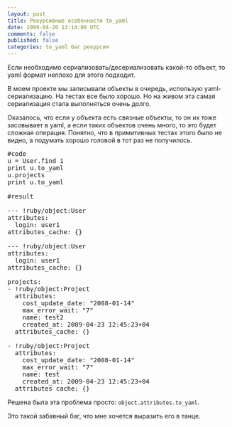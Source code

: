 ```yaml
---           
layout: post
title: Рекурсивные особенности to_yaml
date: 2009-04-20 13:14:00 UTC
comments: false
published: false
categories: to_yaml баг рекурсия
---
```


Если необходимо сериализовать/десериализовать какой-то объект, то yaml формат неплохо для этого подходит.

В моем проекте мы записывали объекты в очередь, использую yaml-сериализацию. На тестах все было хорошо. Но на живом эта самая сериализация стала выполняться очень долго.

Оказалось, что если у объекта есть связные объекты, то он их тоже засовывает в yaml, а если таких объектов очень много, то это будет сложная операция. Понятно, что в примитивных тестах этого было не видно, а подумать хорошо головой в тот раз не получилось.

<pre>
#code
u = User.find 1
print u.to_yaml
u.projects
print u.to_yaml

#result

--- !ruby/object:User 
attributes: 
  login: user1
attributes_cache: {}

--- !ruby/object:User 
attributes: 
  login: user1
attributes_cache: {}

projects: 
- !ruby/object:Project 
  attributes: 
    cost_update_date: "2008-01-14"
    max_error_wait: "7"
    name: test2
    created_at: 2009-04-23 12:45:23+04
  attributes_cache: {}

- !ruby/object:Project 
  attributes: 
    cost_update_date: "2008-01-14"
    max_error_wait: "7"
    name: test
    created_at: 2009-04-23 12:45:23+04
  attributes_cache: {}
</pre>

Решена была эта проблема просто: <code>object.attributes.to_yaml</code>.

Это такой забавный баг, что мне хочется выразить его в танце.<div class="blogger-post-footer"><img width='1' height='1' src='https://blogger.googleusercontent.com/tracker/12147316-1179711666670606912?l=evtuhovich.blogspot.com' alt='' /></div>
